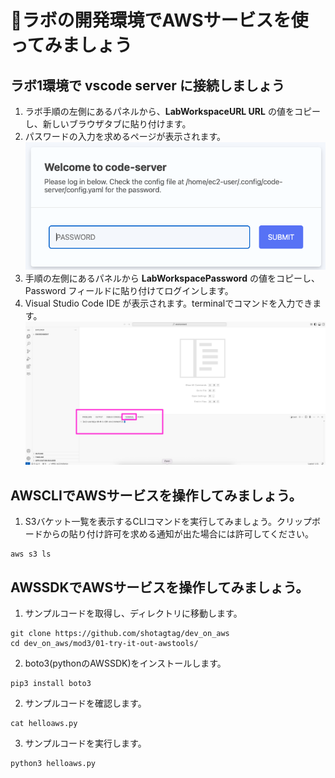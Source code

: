 # 🚀ラボの開発環境でAWSサービスを使ってみましょう

## ラボ1環境で vscode server に接続しましょう

1. ラボ手順の左側にあるパネルから、**LabWorkspaceURL URL** の値をコピーし、新しいブラウザタブに貼り付けます。
1. パスワードの入力を求めるページが表示されます。
![alt text](image-1.png)
1. 手順の左側にあるパネルから **LabWorkspacePassword** の値をコピーし、Password フィールドに貼り付けてログインします。 
1. Visual Studio Code IDE が表示されます。terminalでコマンドを入力できます。
![alt text](image-2.png)

## AWSCLIでAWSサービスを操作してみましょう。

1. S3バケット一覧を表示するCLIコマンドを実行してみましょう。クリップボードからの貼り付け許可を求める通知が出た場合には許可してください。
```
aws s3 ls
```

## AWSSDKでAWSサービスを操作してみましょう。

1. サンプルコードを取得し、ディレクトリに移動します。
```
git clone https://github.com/shotagtag/dev_on_aws
cd dev_on_aws/mod3/01-try-it-out-awstools/
```

2. boto3(pythonのAWSSDK)をインストールします。
```
pip3 install boto3
```

2. サンプルコードを確認します。
```
cat helloaws.py
```

3. サンプルコードを実行します。
```
python3 helloaws.py
```

